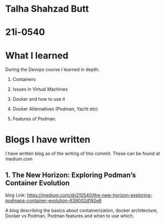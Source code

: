 # Talha Shahzad Butt
# 21i-0540


# What I learned
During the Devops course I learned in depth:

1. Containers

2. Issues in Virtual Machines

3. Docker and how to use it

4. Docker Alternatives (Podman, Yacht etc)

5. Features of Podman.


# Blogs I have written
I have written blog as of the writing of this commit. These can be found at medium.com 

## 1. The New Horizon: Exploring Podman’s Container Evolution
blog Link: https://medium.com/@i210540/the-new-horizon-exploring-podmans-container-evolution-639002d192e6


A blog describing the basics about containerization, docker architecture, Docker vs Podman, Podman features and when to use which.